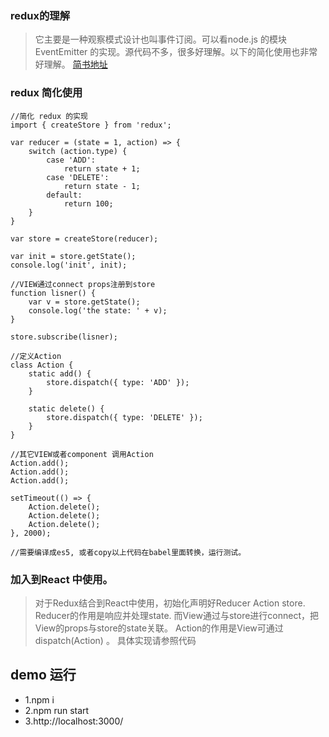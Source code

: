 ### redux的理解
> 它主要是一种观察模式设计也叫事件订阅。可以看node.js 的模块EventEmitter  的实现。源代码不多，很多好理解。以下的简化使用也非常好理解。 
[简书地址](https://www.jianshu.com/p/bd71a451fe54)

### redux 简化使用
```
//简化 redux 的实现
import { createStore } from 'redux';

var reducer = (state = 1, action) => {
    switch (action.type) {
        case 'ADD':
            return state + 1;
        case 'DELETE':
            return state - 1;
        default:
            return 100;
    }
}

var store = createStore(reducer);

var init = store.getState();
console.log('init', init);

//VIEW通过connect props注册到store
function lisner() {
    var v = store.getState();
    console.log('the state: ' + v);
}

store.subscribe(lisner);

//定义Action
class Action {
    static add() {
        store.dispatch({ type: 'ADD' });
    }

    static delete() {
        store.dispatch({ type: 'DELETE' });
    }
}

//其它VIEW或者component 调用Action
Action.add();
Action.add();
Action.add();

setTimeout(() => {
    Action.delete();
    Action.delete();
    Action.delete();
}, 2000);

//需要编译成es5, 或者copy以上代码在babel里面转换，运行测试。
```
### 加入到React 中使用。
> 对于Redux结合到React中使用，初始化声明好Reducer Action store.
Reducer的作用是响应并处理state.  而View通过与store进行connect，把View的props与store的state关联。
Action的作用是View可通过dispatch(Action) 。
具体实现请参照代码


## demo 运行

- 1.npm i
- 2.npm run start
- 3.http://localhost:3000/
